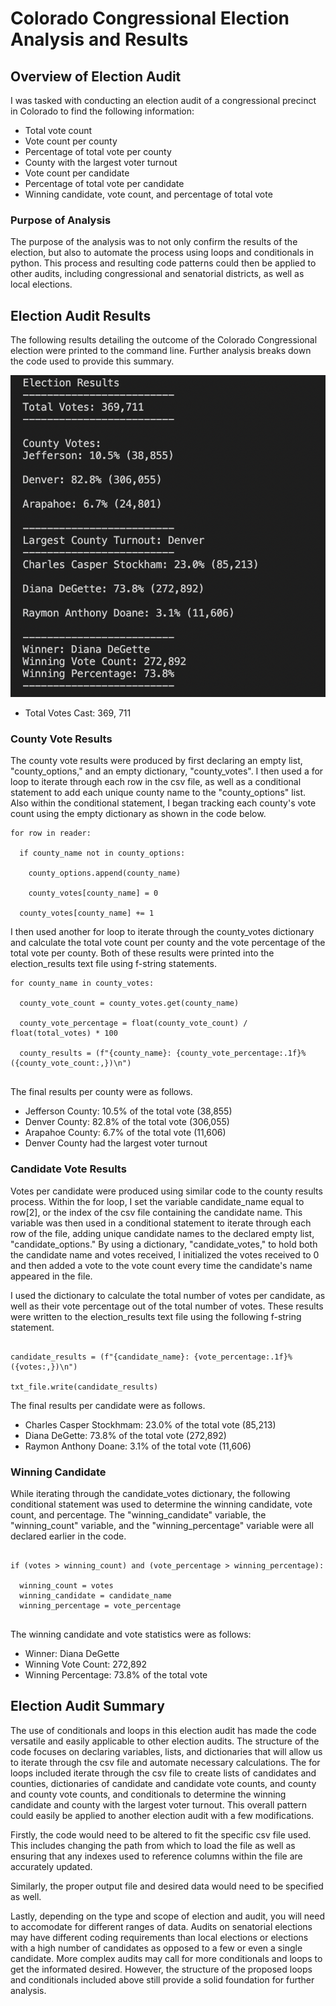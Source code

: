 # Colorado Congressional Election Analysis and Results 

## Overview of Election Audit 

I was tasked with conducting an election audit of a congressional precinct in Colorado to find the following information: 

* Total vote count 
* Vote count per county 
* Percentage of total vote per county 
* County with the largest voter turnout 
* Vote count per candidate
* Percentage of total vote per candidate
* Winning candidate, vote count, and percentage of total vote

### Purpose of Analysis

The purpose of the analysis was to not only confirm the results of the election, but also to automate the process using loops and conditionals in python. This process and resulting code patterns could then be applied to other audits, including congressional and senatorial districts, as well as local elections. 

## Election Audit Results 

The following results detailing the outcome of the Colorado Congressional election were printed to the command line. Further analysis breaks down the code used to provide this summary.    

![Printed Election Results](https://github.com/msprech/Election_Analysis/blob/36f350f099e206048d2c62a48247d28041868251/Resources/Terminal%20Election%20Results.png)

* Total Votes Cast: 369, 711

### County Vote Results 

The county vote results were produced by first declaring an empty list, "county_options," and an empty dictionary, "county_votes". I then used a for loop to iterate through each row in the csv file, as well as a conditional statement to add each unique county name to the "county_options" list. Also within the conditional statement, I began tracking each county's vote count using the empty dictionary as shown in the code below. 

```
for row in reader: 
  
  if county_name not in county_options: 
  
    county_options.append(county_name)

    county_votes[county_name] = 0
  
  county_votes[county_name] += 1

```
I then used another for loop to iterate through the county_votes dictionary and calculate the total vote count per county and the vote percentage of the total vote per county. Both of these results were printed into the election_results text file using f-string statements.  


```
for county_name in county_votes: 
  
  county_vote_count = county_votes.get(county_name)
  
  county_vote_percentage = float(county_vote_count) / float(total_votes) * 100 
  
  county_results = (f"{county_name}: {county_vote_percentage:.1f}% ({county_vote_count:,})\n")
  
  ```
  
The final results per county were as follows. 
  
* Jefferson County: 10.5% of the total vote (38,855) 
* Denver County: 82.8% of the total vote (306,055)
* Arapahoe County: 6.7% of the total vote (11,606)
* Denver County had the largest voter turnout

### Candidate Vote Results 

Votes per candidate were produced using similar code to the county results process. Within the for loop, I set the variable candidate_name equal to row[2], or the index of the csv file containing the candidate name. This variable was then used in a conditional statement to iterate through each row of the file, adding unique candidate names to the declared empty list, "candidate_options." By using a dictionary, "candidate_votes," to hold both the candidate name and votes received, I initialized the votes received to 0 and then added a vote to the vote count every time the candidate's name appeared in the file. 

I used the dictionary to calculate the total number of votes per candidate, as well as their vote percentage out of the total number of votes. These results were written to the election_results text file using the following f-string statement. 

```

candidate_results = (f"{candidate_name}: {vote_percentage:.1f}% ({votes:,})\n")

txt_file.write(candidate_results)

```

The final results per candidate were as follows. 

* Charles Casper Stockhmam: 23.0% of the total vote (85,213)
* Diana DeGette: 73.8% of the total vote (272,892)
* Raymon Anthony Doane: 3.1% of the total vote (11,606)

### Winning Candidate 

While iterating through the candidate_votes dictionary, the following conditional statement was used to determine the winning candidate, vote count, and percentage. The "winning_candidate" variable, the "winning_count" variable, and the "winning_percentage" variable were all declared earlier in the code. 

```

if (votes > winning_count) and (vote_percentage > winning_percentage): 
  
  winning_count = votes
  winning_candidate = candidate_name
  winning_percentage = vote_percentage
  
```

The winning candidate and vote statistics were as follows: 

* Winner: Diana DeGette 
* Winning Vote Count: 272,892
* Winning Percentage: 73.8% of the total vote 

## Election Audit Summary 

The use of conditionals and loops in this election audit has made the code versatile and easily applicable to other election audits. The structure of the code focuses on declaring variables, lists, and dictionaries that will allow us to iterate through the csv file and automate necessary calculations. The for loops included iterate through the csv file to create lists of candidates and counties, dictionaries of candidate and candidate vote counts, and county and county vote counts, and conditionals to determine the winning candidate and county with the largest voter turnout. This overall pattern could easily be applied to another election audit with a few modifications. 

Firstly, the code would need to be altered to fit the specific csv file used. This includes changing the path from which to load the file as well as ensuring that any indexes used to reference columns within the file are accurately updated. 

Similarly, the proper output file and desired data would need to be specified as well. 

Lastly, depending on the type and scope of election and audit, you will need to accomodate for different ranges of data. Audits on senatorial elections may have different coding requirements than local elections or elections with a high number of candidates as opposed to a few or even a single candidate. More complex audits may call for more conditionals and loops to get the informated desired. However, the structure of the proposed loops and conditionals included above still provide a solid foundation for further analysis. 
